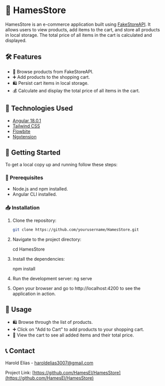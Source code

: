 # 🛒 HamesStore

HamesStore is an e-commerce application built using [FakeStoreAPI](https://fakestoreapi.com/). It allows users to view products, add items to the cart, and store all products in local storage. The total price of all items in the cart is calculated and displayed.

## 🛠️ Features

- 👀 Browse products from FakeStoreAPI.
- ➕ Add products to the shopping cart.
- 🛍️ Persist cart items in local storage.
- 💰 Calculate and display the total price of all items in the cart.

## 🔧 Technologies Used

- [Angular 18.0.1](https://angular.io/)
- [Tailwind CSS](https://tailwindcss.com/)
- [Flowbite](https://flowbite.com/)
- [Ngxtension](https://ngxtension.io/)

## 🚀 Getting Started

To get a local copy up and running follow these steps:

### 🎯 Prerequisites

- Node.js and npm installed.
- Angular CLI installed.

### 📥 Installation

1. Clone the repository:

   ```bash
   git clone https://github.com/yourusername/HamesStore.git

2. Navigate to the project directory:

    cd HamesStore

3. Install the dependencies:

    npm install

4. Run the development server:
    ng serve

5. Open your browser and go to http://localhost:4200 to see the application in action.

## 👀 Usage

- 🛍️ Browse through the list of products.
- ➕ Click on "Add to Cart" to add products to your shopping cart.
- 🛒 View the cart to see all added items and their total price.

## 📞 Contact

Harold Elías - haroldelias3007@gmail.com

Project Link: [https://github.com/HamesEl/HamesStore](https://github.com/HamesEl/HamesStore)

